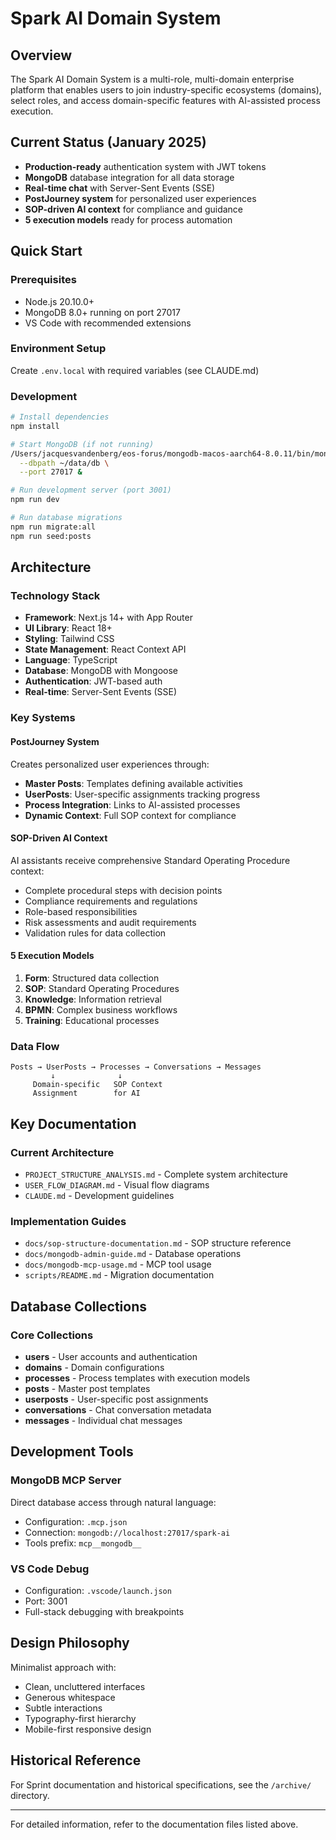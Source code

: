 # Spark AI Domain System

## Overview
The Spark AI Domain System is a multi-role, multi-domain enterprise platform that enables users to join industry-specific ecosystems (domains), select roles, and access domain-specific features with AI-assisted process execution.

## Current Status (January 2025)
- **Production-ready** authentication system with JWT tokens
- **MongoDB** database integration for all data storage
- **Real-time chat** with Server-Sent Events (SSE)
- **PostJourney system** for personalized user experiences
- **SOP-driven AI context** for compliance and guidance
- **5 execution models** ready for process automation

## Quick Start

### Prerequisites
- Node.js 20.10.0+
- MongoDB 8.0+ running on port 27017
- VS Code with recommended extensions

### Environment Setup
Create `.env.local` with required variables (see CLAUDE.md)

### Development
```bash
# Install dependencies
npm install

# Start MongoDB (if not running)
/Users/jacquesvandenberg/eos-forus/mongodb-macos-aarch64-8.0.11/bin/mongod \
  --dbpath ~/data/db \
  --port 27017 &

# Run development server (port 3001)
npm run dev

# Run database migrations
npm run migrate:all
npm run seed:posts
```

## Architecture

### Technology Stack
- **Framework**: Next.js 14+ with App Router
- **UI Library**: React 18+
- **Styling**: Tailwind CSS
- **State Management**: React Context API
- **Language**: TypeScript
- **Database**: MongoDB with Mongoose
- **Authentication**: JWT-based auth
- **Real-time**: Server-Sent Events (SSE)

### Key Systems

#### PostJourney System
Creates personalized user experiences through:
- **Master Posts**: Templates defining available activities
- **UserPosts**: User-specific assignments tracking progress
- **Process Integration**: Links to AI-assisted processes
- **Dynamic Context**: Full SOP context for compliance

#### SOP-Driven AI Context
AI assistants receive comprehensive Standard Operating Procedure context:
- Complete procedural steps with decision points
- Compliance requirements and regulations
- Role-based responsibilities
- Risk assessments and audit requirements
- Validation rules for data collection

#### 5 Execution Models
1. **Form**: Structured data collection
2. **SOP**: Standard Operating Procedures
3. **Knowledge**: Information retrieval
4. **BPMN**: Complex business workflows
5. **Training**: Educational processes

### Data Flow
```
Posts → UserPosts → Processes → Conversations → Messages
         ↓              ↓
     Domain-specific   SOP Context
     Assignment        for AI
```

## Key Documentation

### Current Architecture
- `PROJECT_STRUCTURE_ANALYSIS.md` - Complete system architecture
- `USER_FLOW_DIAGRAM.md` - Visual flow diagrams
- `CLAUDE.md` - Development guidelines

### Implementation Guides
- `docs/sop-structure-documentation.md` - SOP structure reference
- `docs/mongodb-admin-guide.md` - Database operations
- `docs/mongodb-mcp-usage.md` - MCP tool usage
- `scripts/README.md` - Migration documentation

## Database Collections

### Core Collections
- **users** - User accounts and authentication
- **domains** - Domain configurations
- **processes** - Process templates with execution models
- **posts** - Master post templates
- **userposts** - User-specific post assignments
- **conversations** - Chat conversation metadata
- **messages** - Individual chat messages

## Development Tools

### MongoDB MCP Server
Direct database access through natural language:
- Configuration: `.mcp.json`
- Connection: `mongodb://localhost:27017/spark-ai`
- Tools prefix: `mcp__mongodb__`

### VS Code Debug
- Configuration: `.vscode/launch.json`
- Port: 3001
- Full-stack debugging with breakpoints

## Design Philosophy
Minimalist approach with:
- Clean, uncluttered interfaces
- Generous whitespace
- Subtle interactions
- Typography-first hierarchy
- Mobile-first responsive design

## Historical Reference
For Sprint documentation and historical specifications, see the `/archive/` directory.

---

For detailed information, refer to the documentation files listed above.